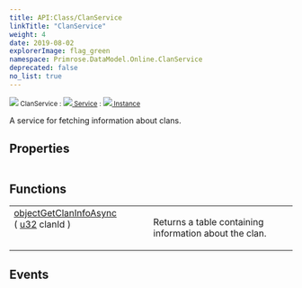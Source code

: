 ```yaml
---
title: API:Class/ClanService
linkTitle: "ClanService"
weight: 4
date: 2019-08-02
explorerImage: flag_green
namespace: Primrose.DataModel.Online.ClanService
deprecated: false
no_list: true
---
```

<small class="inheritance">
<span class="" href="/docs/api-reference/Class/ClanService"><img src="/icons/silk/flag_green.png"/>&nbsp;ClanService</span>&nbsp;:&nbsp;<a class="" href="/docs/api-reference/Class/Service"><img src="/icons/silk/default.png"/>&nbsp;Service</a>&nbsp;:&nbsp;<a class="" href="/docs/api-reference/Class/Instance"><img src="/icons/silk/default.png"/>&nbsp;Instance</a></small>
<p class="summary">

A service for fetching information about clans.

</p>
 
## Properties
 
<table class="studiohide">
<tbody>
</tbody>
</table>
 
## Functions
 
<table class="studiohide">
<tbody>
<tr class="function-row ">
<td style="vertical-align:top;white-space:normal;">
<div>
<a class="type" href="/docs/api-reference/System/object">object</a><span class="method-body" style="text-indent: -2em;"><a class="method-name  " href="GetClanInfoAsync">GetClanInfoAsync</a></span><span style="display: inline-block">( <span class="param" style="white-space: nowrap"><a class="type" href="/docs/api-reference/System/Primitives#uint32">u32</a> clanId</span> )</span></span></div></td>
<td style="vertical-align:top;white-space:normal;">
<p>
Returns a table containing information about the clan.
</p></td>
</tr>

</tbody>
</table>
 
## Events
 
<table class="studiohide">
<tbody>
</tbody>
</table>
<b>
</b>
<div class="inheritors">
<ul class="root">
</ul>
</div>
